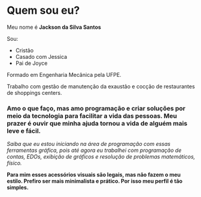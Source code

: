 # Quem sou eu?
Meu nome é **Jackson da Silva Santos**

Sou: 
- Cristão
- Casado com Jessica 
- Pai de Joyce

Formado em Engenharia Mecânica pela UFPE. 

Trabalho com gestão de manutenção da exaustão e cocção de restaurantes de shoppings centers.

### Amo o que faço, mas amo programação e criar soluções por meio da tecnologia para facilitar a vida das pessoas. Meu prazer é ouvir que minha ajuda tornou a vida de alguém mais leve e fácil.

*Saiba que eu estou iniciando na área de programação com essas ferramentas gráfica, pois até agora eu trabalhei com programação de contas, EDOs, exibição de gráficos e resolução de problemas matemáticos, físico.*

**Para mim esses acessórios visuais são legais, mas não fazem o meu estilo. Prefiro ser mais minimalista e prático. Por isso meu perfil é tão simples.**